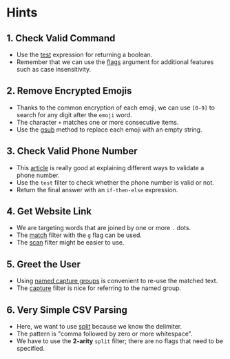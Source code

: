 # Hints

## 1. Check Valid Command

- Use the [test][regex-test] expression for returning a boolean.
- Remember that we can use the [flags][flags] argument for additional features such as case insensitivity.

## 2. Remove Encrypted Emojis

- Thanks to the common encryption of each emoji, we can use `[0-9]` to search for any digit after the `emoji` word.
- The character `+` matches one or more consecutive items.
- Use the [gsub][regex-gsub] method to replace each emoji with an empty string.

## 3. Check Valid Phone Number

- This [article][phone-validation] is really good at explaining different ways to validate a phone number.
- Use the `test` filter to check whether the phone number is valid or not.
- Return the final answer with an `if-then-else` expression.

## 4. Get Website Link

- We are targeting words that are joined by one or more `.` dots.
- The [match][regex-match] filter with the `g` flag can be used.
- The [scan][regex-scan] filter might be easier to use.

## 5. Greet the User

- Using [named capture groups][named-capture] is convenient to re-use the matched text.
- The [capture][regex-capture] filter is nice for referring to the named group.

## 6. Very Simple CSV Parsing

- Here, we want to use [split][regex-split] because we know the delimiter.
- The pattern is "comma followed by zero or more whitespace".
- We have to use the **2-arity** `split` filter; there are no flags that need to be specified.

[flags]: https://stedolan.github.io/jq/manual/v1.6/#RegularexpressionsPCRE
[regex-test]: https://stedolan.github.io/jq/manual/v1.6/#test(val),test(regex;flags)
[regex-gsub]: https://stedolan.github.io/jq/manual/v1.6/#gsub(regex;string),gsub(regex;string;flags)
[regex-match]: https://stedolan.github.io/jq/manual/v1.6/#match(val),match(regex;flags)
[regex-scan]: https://stedolan.github.io/jq/manual/v1.6/#scan(regex),scan(regex;flags)
[regex-split]: https://stedolan.github.io/jq/manual/v1.6/#split(regex;flags)
[regex-capture]: https://stedolan.github.io/jq/manual/v1.6/#capture(val),capture(regex;flags)
[named-capture]: https://riptutorial.com/regex/example/2479/named-capture-groups
[phone-validation]: https://www.w3resource.com/javascript/form/phone-no-validation.php